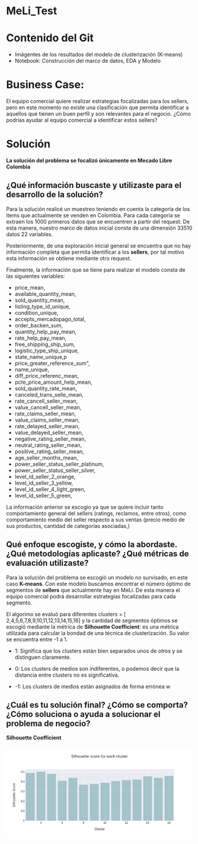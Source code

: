 # MeLi_Test

# **Contenido del Git**

* Imágentes de los resultados del modelo de clusterización (K-means)
* Notebook: Construcción del marco de datos, EDA y Modelo

# **Business Case**:
El equipo comercial quiere realizar estrategias focalizadas para los sellers, pero en
este momento no existe una clasificación que permita identificar a aquellos que tienen
un buen perfil y son relevantes para el negocio. ¿Cómo podrías ayudar al equipo
comercial a identificar estos sellers?

# **Solución**

**La solución del problema se focalizó únicamente en Mecado Libre Colombia**

## **¿Qué información buscaste y utilizaste para el desarrollo de la solución?**

Para la solución realicé un muestreo teniendo en cuenta la categoría de los items que actualmente se venden en Colombia. Para cada categoría se extraen los 1000 primeros datos que se encuentren a partir del request. De esta manera, nuestro marco de datos inicial consta de una dimensión 33510 datos 22 variables.

Posteriormente, de una exploración inicial general se encuentra que no hay información completa que permita identificar a los **sellers**, por tal motivo esta información se obtiene mediante otro request.

Finalmente, la información que se tiene para realizar el modelo consta de las siguientes variables:

* price_mean, 
* available_quantity_mean, 
* sold_quantity_mean,  
* listing_type_id_unique,
* condition_unique, 
* accepts_mercadopago_total, 
* order_backen_sum,
* quantity_help_pay_mean,
* rate_help_pay_mean,
* free_shipping_ship_sum, 
* logistic_type_ship_unique,  
* state_name_unique,p
* price_greater_reference_sum",
* name_unique, 
* diff_price_referenc_mean,
* pcte_price_amount_help_mean,
* sold_quantity_rate_mean,
* canceled_trans_selle_mean,	
* rate_cancell_seller_mean,	
* value_cancell_seller_mean,
* rate_claims_seller_mean,
* value_claims_seller_mean,	
* rate_delayed_seller_mean,
* value_delayed_seller_mean,	
* negative_rating_seller_mean,
* neutral_rating_seller_mean,
* positive_rating_seller_mean,	
* age_seller_months_mean,
* power_seller_status_seller_platinum,	
* power_seller_status_seller_silver,
* level_id_seller_2_orange,
* level_id_seller_3_yellow,
* level_id_seller_4_light_green,
* level_id_seller_5_green,

La información anterior se escogio ya que se quiere incluir tanto comportamiento general del sellers (ratings, reclamos, entre otros), como comportamiento medio del seller respecto a sus ventas (precio medio de sus productos, cantidad de categorías asociadas,)

## **Qué enfoque escogiste, y cómo la abordaste. ¿Qué metodologías aplicaste? ¿Qué métricas de evaluación utilizaste?**

Para la solución del problema se escogió un modelo no survisado, en este caso **K-means**. Con este modelo buscamos encontrar el número óptimo de segmentos de **sellers** que actualmente hay en MeLi. De esta manera el equipo comercial podrá desarrollar estrategias focalizadas para cada segmento.

El algorimo se evaluó para diferentes clusters = [ 2,4,5,6,7,8,9,10,11,12,13,14,15,16] y la cantidad de segmentos óptimos se escogió mediante la métrica de **Silhouette Coefficient**:  es una métrica utilizada para calcular la bondad de una técnica de clusterización. Su valor se encuentra entre -1 a 1.

* 1: Significa que los clusters están bien separados unos de otros y se distinguen claramente.

* 0: Los clusters de medios son indiferentes, o podemos decir que la distancia entre clusters no es significativa.

* -1: Los clusters de medios están asignados de forma errónea w

## **¿Cuál es tu solución final? ¿Cómo se comporta? ¿Cómo soluciona o ayuda a solucionar el problema de negocio?**

**Silhouette Coefficient**



![plot](./cluster_score.png)


